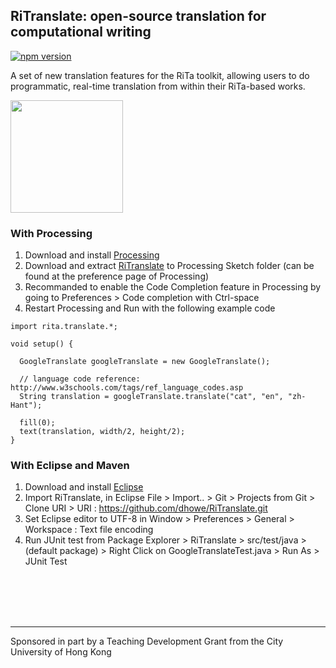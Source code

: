 

## RiTranslate: open-source translation for computational writing
<!--[![Build Status](https://travis-ci.org/dhowe/RiTranslate.svg?branch=master)](https://travis-ci.org/dhowe/RiTranslate)-->

<a href="http://www.gnu.org/licenses/gpl-3.0.en.html"><img src="https://img.shields.io/badge/license-GPL-orange.svg" alt="npm version"></a>

A set of new translation features for the RiTa toolkit, allowing users to  do programmatic, real-time translation from within their RiTa-based works. 

<a href="https://rednoise.org/rita/"><img height=180 src="https://rednoise.org/ritrans-rect.png"/></a>

### With Processing

1. Download and install [Processing](https://processing.org/download/?processing)
2. Download and extract [RiTranslate](https://github.com/dhowe/RiTranslate/blob/master/RiTranslate.zip) to Processing Sketch folder (can be found at the preference page of Processing)
3. Recommanded to enable the Code Completion feature in Processing by going to Preferences > Code completion with Ctrl-space
4. Restart Processing and Run with the following example code
```processing
import rita.translate.*;

void setup() {

  GoogleTranslate googleTranslate = new GoogleTranslate();

  // language code reference: http://www.w3schools.com/tags/ref_language_codes.asp
  String translation = googleTranslate.translate("cat", "en", "zh-Hant");
  
  fill(0);
  text(translation, width/2, height/2);
}
```

### With Eclipse and Maven

1. Download and install [Eclipse](https://eclipse.org/downloads/)
2. Import RiTranslate, in Eclipse File > Import.. > Git > Projects from Git > Clone URI > URI : https://github.com/dhowe/RiTranslate.git 
3. Set Eclipse editor to UTF-8 in Window > Preferences > General > Workspace : Text file encoding
4. Run JUnit test from Package Explorer > RiTranslate > src/test/java > (default package) > Right Click on GoogleTranslateTest.java > Run As > JUnit Test


<br>

 
<br>
 
<br>
 
<br>

---

Sponsored in part by a Teaching Development Grant from the City University of Hong Kong
